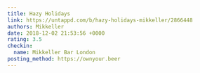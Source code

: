 ```yaml
---
title: Hazy Holidays
link: https://untappd.com/b/hazy-holidays-mikkeller/2866448
authors: Mikkeller
date: 2018-12-02 21:53:56 +0000
rating: 3.5
checkin:
  name: Mikkeller Bar London
posting_method: https://ownyour.beer
---
```

